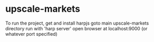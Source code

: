 # upscale-markets

To run the project, get and install harpjs
goto main upscale-markets directory
run with 'harp server'
open browser at localhost:9000 (or whatever port specified)
